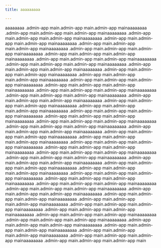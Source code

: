 ```yaml
---
title: aaaaaaaaa

---
```

aaaaaaaa
.admin-app main.admin-app main.admin-app mainaaaaaaaa
.admin-app main.admin-app main.admin-app mainaaaaaaaa
.admin-app main.admin-app main.admin-app mainaaaaaaaa
.admin-app main.admin-app main.admin-app mainaaaaaaaa
.admin-app main.admin-app main.admin-app mainaaaaaaaa
.admin-app main.admin-app main.admin-app mainaaaaaaaa
.admin-app main.admin-app main.admin-app mainaaaaaaaa
.admin-app main.admin-app main.admin-app mainaaaaaaaa
.admin-app main.admin-app main.admin-app mainaaaaaaaa
.admin-app main.admin-app main.admin-app mainaaaaaaaa
.admin-app main.admin-app main.admin-app mainaaaaaaaa
.admin-app main.admin-app main.admin-app mainaaaaaaaa
.admin-app main.admin-app main.admin-app mainaaaaaaaa
.admin-app main.admin-app main.admin-app mainaaaaaaaa
.admin-app main.admin-app main.admin-app mainaaaaaaaa
.admin-app main.admin-app main.admin-app mainaaaaaaaa
.admin-app main.admin-app main.admin-app mainaaaaaaaa
.admin-app main.admin-app main.admin-app mainaaaaaaaa
.admin-app main.admin-app main.admin-app mainaaaaaaaa
.admin-app main.admin-app main.admin-app mainaaaaaaaa
.admin-app main.admin-app main.admin-app mainaaaaaaaa
.admin-app main.admin-app main.admin-app mainaaaaaaaa
.admin-app main.admin-app main.admin-app mainaaaaaaaa
.admin-app main.admin-app main.admin-app mainaaaaaaaa
.admin-app main.admin-app main.admin-app mainaaaaaaaa
.admin-app main.admin-app main.admin-app mainaaaaaaaa
.admin-app main.admin-app main.admin-app mainaaaaaaaa
.admin-app main.admin-app main.admin-app mainaaaaaaaa
.admin-app main.admin-app main.admin-app mainaaaaaaaa
.admin-app main.admin-app main.admin-app mainaaaaaaaa
.admin-app main.admin-app main.admin-app mainaaaaaaaa
.admin-app main.admin-app main.admin-app mainaaaaaaaa
.admin-app main.admin-app main.admin-app mainaaaaaaaa
.admin-app main.admin-app main.admin-app mainaaaaaaaa
.admin-app main.admin-app main.admin-app mainaaaaaaaa
.admin-app main.admin-app main.admin-app mainaaaaaaaa
.admin-app main.admin-app main.admin-app mainaaaaaaaa
.admin-app main.admin-app main.admin-app mainaaaaaaaa
.admin-app main.admin-app main.admin-app mainaaaaaaaa
.admin-app main.admin-app main.admin-app mainaaaaaaaa
.admin-app main.admin-app main.admin-app mainaaaaaaaa
.admin-app main.admin-app main.admin-app mainaaaaaaaa
.admin-app main.admin-app main.admin-app mainaaaaaaaa
.admin-app main.admin-app main.admin-app mainaaaaaaaa
.admin-app main.admin-app main.admin-app mainaaaaaaaa
.admin-app main.admin-app main.admin-app mainaaaaaaaa
.admin-app main.admin-app main.admin-app mainaaaaaaaa
.admin-app main.admin-app main.admin-app mainaaaaaaaa
.admin-app main.admin-app main.admin-app main